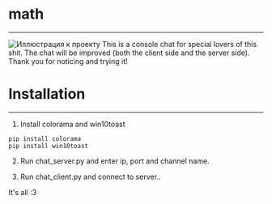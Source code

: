 # math
---
![Иллюстрация к проекту](https://image.prntscr.com/image/oLX0Jnc2SHWXiAs7ZoPs6A.png)
This is a console chat for special lovers of this shit.
The chat will be improved (both the client side and the server side).
Thank you for noticing and trying it!

# Installation
---
1. Install colorama and win10toast
```no-highlight
pip install colorama
pip install win10toast
```

2. Run chat_server.py and enter ip, port and channel name.

3. Run chat_client.py and connect to server..

It's all :3

